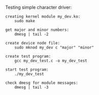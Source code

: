 Testing simple character driver:

    creating kernel module my_dev.ko:
        sudo make

    get major and minor numbers:
        dmesg | tail -2

    create device node file:
        sudo mknod my_dev c "major" "minor"

    create test program:
        gcc my_dev_test.c -o my_dev_test

    start test program:
        ./my_dev_test

    check dmesg for module messages:
        dmesg | tail -3
